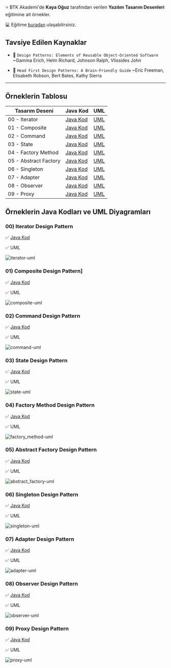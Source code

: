 :star: BTK Akademi'de **Kaya Oğuz** tarafından verilen **Yazılım Tasarım Desenleri** eğitimine ait örnekler.

:computer: Eğitime [buradan](https://www.btkakademi.gov.tr/portal/course/yazilim-tasarim-desenleri-12150) ulaşabilirsiniz.

## Tavsiye Edilen Kaynaklar
- :closed_book: `Design Patterns: Elements of Reusable Object-Oriented Software`
~Gamma Erich, Helm Richard, Johnson Ralph, Vlissides John

- :blue_book: `Head First Design Patterns: A Brain-Friendly Guide`
~Eric Freeman, Elisabeth Robson, Bert Bates, Kathy Sierra

___

## Örneklerin Tablosu

| Tasarım Deseni        | Java Kod                                 | UML                                        |
| --------------------- | ---------------------------------------- | ------------------------------------------ |
| 00 - Iterator         | [Java Kod](patterns-00-iterator)         | [UML](#00-iterator-design-pattern)         |
| 01 - Composite        | [Java Kod](patterns-01-composite)        | [UML](#01-composite-design-pattern)        |
| 02 - Command          | [Java Kod](patterns-02-command)          | [UML](#02-command-design-pattern)          |
| 03 - State            | [Java Kod](patterns-03-state)            | [UML](#03-state-design-pattern)            |
| 04 - Factory Method   | [Java Kod](patterns-04-factory_method)   | [UML](#04-factory-method-design-pattern)   |
| 05 - Abstract Factory | [Java Kod](patterns-05-abstract_factory) | [UML](#05-abstract-factory-design-pattern) |
| 06 - Singleton        | [Java Kod](patterns-06-singleton)        | [UML](#06-singleton-design-pattern)        |
| 07 - Adapter          | [Java Kod](patterns-07-adapter)          | [UML](#07-adapter-design-pattern)          |
| 08 - Observer         | [Java Kod](patterns-08-observer)         | [UML](#08-observer-design-pattern)         |
| 09 - Proxy            | [Java Kod](patterns-09-proxy)            | [UML](#09-proxy-design-pattern)            |


## Örneklerin Java Kodları ve UML Diyagramları

### 00) Iterator Design Pattern

:white_check_mark: [Java Kod](patterns-00-iterator)

:white_check_mark: UML

![iterator-uml](images/uml/iterator-uml.png)


### 01) Composite Design Pattern]

:white_check_mark: [Java Kod](patterns-01-composite)

:white_check_mark: UML

![composite-uml](images/uml/composite-uml.png)


### 02) Command Design Pattern

:white_check_mark: [Java Kod](patterns-02-command)

:white_check_mark: UML

![command-uml](images/uml/command-uml.png)


### 03) State Design Pattern

:white_check_mark: [Java Kod](patterns-03-state)

:white_check_mark: UML

![state-uml](images/uml/state-uml.png)



### 04) Factory Method Design Pattern

:white_check_mark: [Java Kod](patterns-04-factory_method)

:white_check_mark: UML

![factory_method-uml](images/uml/factory_method-uml.png)



### 05) Abstract Factory Design Pattern

:white_check_mark: [Java Kod](patterns-05-abstract_factory)

:white_check_mark: UML

![abstract_factory-uml](images/uml/abstract_factory-uml.png)


### 06) Singleton Design Pattern

:white_check_mark: [Java Kod](patterns-06-singleton)

:white_check_mark: UML

![singleton-uml](images/uml/singleton-uml.png)


### 07) Adapter Design Pattern

:white_check_mark: [Java Kod](patterns-07-adapter)

:white_check_mark: UML

![adapter-uml](images/uml/adapter-uml.png)


### 08) Observer Design Pattern

:white_check_mark: [Java Kod](patterns-08-observer)

:white_check_mark: UML

![observer-uml](images/uml/observer-uml.png)


### 09) Proxy Design Pattern

:white_check_mark: [Java Kod](patterns-09-proxy)

:white_check_mark: UML

![proxy-uml](images/uml/proxy-uml.png)
